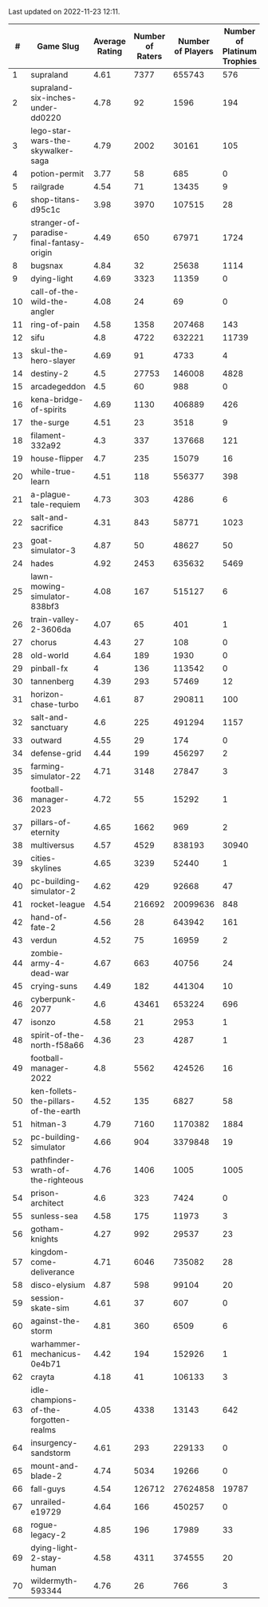 Last updated on 2022-11-23 12:11.


|#|Game Slug|Average Rating|Number of Raters|Number of Players|Number of Platinum Trophies|Max Rarity (%)|
|---|---|---|---|---|---|---|
|1|supraland|4.61|7377|655743|576|99|
|2|supraland-six-inches-under-dd0220|4.78|92|1596|194|99|
|3|lego-star-wars-the-skywalker-saga|4.79|2002|30161|105|98|
|4|potion-permit|3.77|58|685|0|98|
|5|railgrade|4.54|71|13435|9|98|
|6|shop-titans-d95c1c|3.98|3970|107515|28|98|
|7|stranger-of-paradise-final-fantasy-origin|4.49|650|67971|1724|98|
|8|bugsnax|4.84|32|25638|1114|97|
|9|dying-light|4.69|3323|11359|0|97|
|10|call-of-the-wild-the-angler|4.08|24|69|0|96|
|11|ring-of-pain|4.58|1358|207468|143|96|
|12|sifu|4.8|4722|632221|11739|96|
|13|skul-the-hero-slayer|4.69|91|4733|4|96|
|14|destiny-2|4.5|27753|146008|4828|95|
|15|arcadegeddon|4.5|60|988|0|94|
|16|kena-bridge-of-spirits|4.69|1130|406889|426|94|
|17|the-surge|4.51|23|3518|9|94|
|18|filament-332a92|4.3|337|137668|121|93|
|19|house-flipper|4.7|235|15079|16|93|
|20|while-true-learn|4.51|118|556377|398|93|
|21|a-plague-tale-requiem|4.73|303|4286|6|92|
|22|salt-and-sacrifice|4.31|843|58771|1023|91|
|23|goat-simulator-3|4.87|50|48627|50|90|
|24|hades|4.92|2453|635632|5469|89|
|25|lawn-mowing-simulator-838bf3|4.08|167|515127|6|88|
|26|train-valley-2-3606da|4.07|65|401|1|88|
|27|chorus|4.43|27|108|0|86|
|28|old-world|4.64|189|1930|0|86|
|29|pinball-fx|4|136|113542|0|86|
|30|tannenberg|4.39|293|57469|12|85|
|31|horizon-chase-turbo|4.61|87|290811|100|83|
|32|salt-and-sanctuary|4.6|225|491294|1157|83|
|33|outward|4.55|29|174|0|82|
|34|defense-grid|4.44|199|456297|2|80|
|35|farming-simulator-22|4.71|3148|27847|3|80|
|36|football-manager-2023|4.72|55|15292|1|80|
|37|pillars-of-eternity|4.65|1662|969|2|80|
|38|multiversus|4.57|4529|838193|30940|78|
|39|cities-skylines|4.65|3239|52440|1|75|
|40|pc-building-simulator-2|4.62|429|92668|47|75|
|41|rocket-league|4.54|216692|20099636|848|75|
|42|hand-of-fate-2|4.56|28|643942|161|72|
|43|verdun|4.52|75|16959|2|72|
|44|zombie-army-4-dead-war|4.67|663|40756|24|66|
|45|crying-suns|4.49|182|441304|10|65|
|46|cyberpunk-2077|4.6|43461|653224|696|62|
|47|isonzo|4.58|21|2953|1|61|
|48|spirit-of-the-north-f58a66|4.36|23|4287|1|58|
|49|football-manager-2022|4.8|5562|424526|16|49|
|50|ken-follets-the-pillars-of-the-earth|4.52|135|6827|58|49|
|51|hitman-3|4.79|7160|1170382|1884|48|
|52|pc-building-simulator|4.66|904|3379848|19|48|
|53|pathfinder-wrath-of-the-righteous|4.76|1406|1005|1005|39|
|54|prison-architect|4.6|323|7424|0|39|
|55|sunless-sea|4.58|175|11973|3|37|
|56|gotham-knights|4.27|992|29537|23|34|
|57|kingdom-come-deliverance|4.71|6046|735082|28|30|
|58|disco-elysium|4.87|598|99104|20|28|
|59|session-skate-sim|4.61|37|607|0|27|
|60|against-the-storm|4.81|360|6509|6|26|
|61|warhammer-mechanicus-0e4b71|4.42|194|152926|1|24|
|62|crayta|4.18|41|106133|3|23|
|63|idle-champions-of-the-forgotten-realms|4.05|4338|13143|642|9|
|64|insurgency-sandstorm|4.61|293|229133|0|6|
|65|mount-and-blade-2|4.74|5034|19266|0|5|
|66|fall-guys|4.54|126712|27624858|19787|4|
|67|unrailed-e19729|4.64|166|450257|0|3|
|68|rogue-legacy-2|4.85|196|17989|33|0.8|
|69|dying-light-2-stay-human|4.58|4311|374555|20|0.6|
|70|wildermyth-593344|4.76|26|766|3|0.4|
